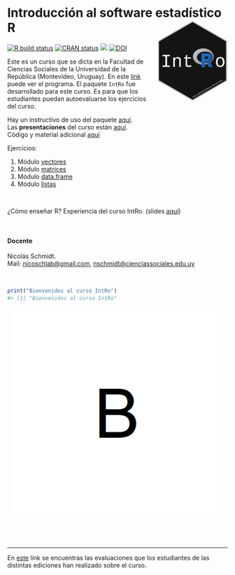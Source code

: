 
<!-- README.md is generated from README.Rmd. Please edit that file -->

# Introducción al software estadístico R <img src="man/figures/logo.png" style="margin-left:10px;margin-bottom:5px;" width="160" align="right"></a>

<!-- badges: start -->

[![R build
status](https://github.com/Nicolas-Schmidt/IntRo/workflows/R-CMD-check/badge.svg)](https://github.com/Nicolas-Schmidt/IntRo/actions)
[![CRAN
status](https://www.r-pkg.org/badges/version/IntRo)](https://CRAN.R-project.org/package=IntRo)
[![](https://img.shields.io/badge/devel%20version-1.5.1-orange.svg)](https://github.com/Nicolas-Schmidt/IntRo)
[![DOI](https://zenodo.org/badge/257654443.svg)](https://zenodo.org/badge/latestdoi/257654443)
<!-- badges: end -->

Este es un curso que se dicta en la Facultad de Ciencias Sociales de la
Universidad de la República (Montevideo, Uruguay). En este
[link](https://github.com/Nicolas-Schmidt/IntRo/tree/master/man/figures/codigo/Programa_IntRo.pdf)
puede ver el programa. El paquete `IntRo` fue desarrollado para este
curso. Es para que los estudiantes puedan autoevaluarse los ejercicios
del curso.

Hay un instructivo de uso del paquete
[aquí](https://github.com/Nicolas-Schmidt/IntRo/blob/master/inst/manual/Instructivo_IntRo.pdf).<br />
Las **presentaciones** del curso están
[aquí](https://github.com/Nicolas-Schmidt/IntRo/tree/master/inst/presentaciones).<br />
Código y material adicional
[aquí](https://github.com/Nicolas-Schmidt/IntRo/tree/master/man/figures/codigo)

Ejercicios:

1.  Módulo
    [vectores](https://github.com/Nicolas-Schmidt/IntRo/blob/master/inst/ejercicios/Ejercicios_M1.pdf)
2.  Módulo
    [matrices](https://github.com/Nicolas-Schmidt/IntRo/blob/master/inst/ejercicios/Ejercicios_M2.pdf)
3.  Módulo
    [data.frame](https://github.com/Nicolas-Schmidt/IntRo/blob/master/inst/ejercicios/Ejercicios_M3.pdf)
4.  Módulo
    [listas](https://github.com/Nicolas-Schmidt/IntRo/blob/master/inst/ejercicios/Ejercicios_M4.pdf)

<br />

¿Cómo enseñar R? Experiencia del curso IntRo. (slides
[aquí](https://github.com/Nicolas-Schmidt/IntRo/blob/master/man/Presentaciones/codigo/aprendeR.pdf))

<br />

#### **Docente**

Nicolás Schmidt.  
Mail: <nicoschlab@gmail.com>, <nschmidt@cienciassociales.edu.uy>

<br />

``` r
print("Bienvenidos al curso IntRo")
#> [1] "Bienvenidos al curso IntRo"
```

<center>
<img src="https://raw.githubusercontent.com/Nicolas-Schmidt/IntRo/master/man/figures/animation.gif"></a>
</center>

<br />

<br />

<br />

------------------------------------------------------------------------

En [este](https://github.com/Nicolas-Schmidt/Evaluaciones_IntRo) link se
encuentras las evaluaciones que los estudiantes de las distintas
ediciones han realizado sobre el curso.
